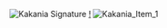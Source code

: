 ![Kakania Signature](https://github.com/user-attachments/assets/9ff9b2fb-962d-43d2-a5a0-f6b5423aaf26)
[!](https://github.com/jobless-monday)
![Kakania_Item_1](https://github.com/user-attachments/assets/b0831b16-f990-490b-a0ea-9692afa67628)

